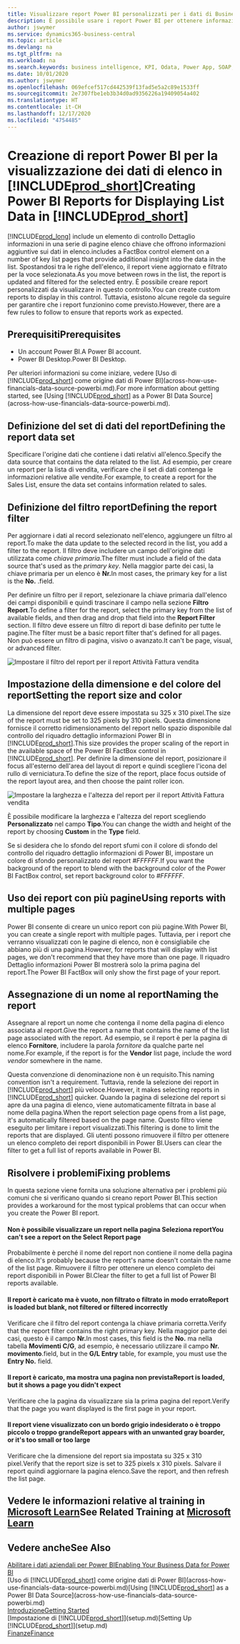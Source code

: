 ```yaml
---
title: Visualizzare report Power BI personalizzati per i dati di Business Central | Microsoft Docs
description: È possibile usare i report Power BI per ottenere informazioni aggiuntive sui dati negli elenchi.
author: jswymer
ms.service: dynamics365-business-central
ms.topic: article
ms.devlang: na
ms.tgt_pltfrm: na
ms.workload: na
ms.search.keywords: business intelligence, KPI, Odata, Power App, SOAP, analysis
ms.date: 10/01/2020
ms.author: jswymer
ms.openlocfilehash: 069efcef517cd442539f13fad5e5a2c89e1533ff
ms.sourcegitcommit: 2e7307fbe1eb3b34d0ad9356226a19409054a402
ms.translationtype: HT
ms.contentlocale: it-CH
ms.lasthandoff: 12/17/2020
ms.locfileid: "4754485"
---
```

# <a name="creating-power-bi-reports-for-displaying-list-data-in-prod_short"></a><span data-ttu-id="01fe8-103">Creazione di report Power BI per la visualizzazione dei dati di elenco in [!INCLUDE[prod_short](includes/prod_short.md)]</span><span class="sxs-lookup"><span data-stu-id="01fe8-103">Creating Power BI Reports for Displaying List Data in [!INCLUDE[prod_short](includes/prod_short.md)]</span></span>

[!INCLUDE[prod_long](includes/prod_long.md)] <span data-ttu-id="01fe8-104">include un elemento di controllo Dettaglio informazioni in una serie di pagine elenco chiave che offrono informazioni aggiuntive sui dati in elenco.</span><span class="sxs-lookup"><span data-stu-id="01fe8-104">includes a FactBox control element on a number of key list pages that provide additional insight into the data in the list.</span></span> <span data-ttu-id="01fe8-105">Spostandosi tra le righe dell'elenco, il report viene aggiornato e filtrato per la voce selezionata.</span><span class="sxs-lookup"><span data-stu-id="01fe8-105">As you move between rows in the list, the report is updated and filtered for the selected entry.</span></span> <span data-ttu-id="01fe8-106">È possibile creare report personalizzati da visualizzare in questo controllo.</span><span class="sxs-lookup"><span data-stu-id="01fe8-106">You can create custom reports to display in this control.</span></span> <span data-ttu-id="01fe8-107">Tuttavia, esistono alcune regole da seguire per garantire che i report funzionino come previsto.</span><span class="sxs-lookup"><span data-stu-id="01fe8-107">However, there are a few rules to follow to ensure that reports work as expected.</span></span>  

## <a name="prerequisites"></a><span data-ttu-id="01fe8-108">Prerequisiti</span><span class="sxs-lookup"><span data-stu-id="01fe8-108">Prerequisites</span></span>

- <span data-ttu-id="01fe8-109">Un account Power BI.</span><span class="sxs-lookup"><span data-stu-id="01fe8-109">A Power BI account.</span></span>
- <span data-ttu-id="01fe8-110">Power BI Desktop.</span><span class="sxs-lookup"><span data-stu-id="01fe8-110">Power BI Desktop.</span></span>

<span data-ttu-id="01fe8-111">Per ulteriori informazioni su come iniziare, vedere [Uso di [!INCLUDE[prod_short](includes/prod_short.md)] come origine dati di Power BI](across-how-use-financials-data-source-powerbi.md).</span><span class="sxs-lookup"><span data-stu-id="01fe8-111">For more information about getting started, see [Using [!INCLUDE[prod_short](includes/prod_short.md)] as a Power BI Data Source](across-how-use-financials-data-source-powerbi.md).</span></span>

## <a name="defining-the-report-data-set"></a><span data-ttu-id="01fe8-112">Definizione del set di dati del report</span><span class="sxs-lookup"><span data-stu-id="01fe8-112">Defining the report data set</span></span>

<span data-ttu-id="01fe8-113">Specificare l'origine dati che contiene i dati relativi all'elenco.</span><span class="sxs-lookup"><span data-stu-id="01fe8-113">Specify the data source that contains the data related to the list.</span></span> <span data-ttu-id="01fe8-114">Ad esempio, per creare un report per la lista di vendita, verificare che il set di dati contenga le informazioni relative alle vendite.</span><span class="sxs-lookup"><span data-stu-id="01fe8-114">For example, to create a report for the Sales List, ensure the data set contains information related to sales.</span></span>  

## <a name="defining-the-report-filter"></a><span data-ttu-id="01fe8-115">Definizione del filtro report</span><span class="sxs-lookup"><span data-stu-id="01fe8-115">Defining the report filter</span></span>

<span data-ttu-id="01fe8-116">Per aggiornare i dati al record selezionato nell'elenco, aggiungere un filtro al report.</span><span class="sxs-lookup"><span data-stu-id="01fe8-116">To make the data update to the selected record in the list, you add a filter to the report.</span></span> <span data-ttu-id="01fe8-117">Il filtro deve includere un campo dell'origine dati utilizzata come *chiave primaria*.</span><span class="sxs-lookup"><span data-stu-id="01fe8-117">The filter must include a field of the data source that's used as the *primary key*.</span></span> <span data-ttu-id="01fe8-118">Nella maggior parte dei casi, la chiave primaria per un elenco è **Nr.**</span><span class="sxs-lookup"><span data-stu-id="01fe8-118">In most cases, the primary key for a list is the **No.**</span></span> <span data-ttu-id="01fe8-119">.</span><span class="sxs-lookup"><span data-stu-id="01fe8-119">field.</span></span>

<span data-ttu-id="01fe8-120">Per definire un filtro per il report, selezionare la chiave primaria dall'elenco dei campi disponibili e quindi trascinare il campo nella sezione **Filtro Report**.</span><span class="sxs-lookup"><span data-stu-id="01fe8-120">To define a filter for the report, select the primary key from the list of available fields, and then drag and drop that field into the **Report Filter** section.</span></span> <span data-ttu-id="01fe8-121">Il filtro deve essere un filtro di report di base definito per tutte le pagine.</span><span class="sxs-lookup"><span data-stu-id="01fe8-121">The filter must be a basic report filter that's defined for all pages.</span></span> <span data-ttu-id="01fe8-122">Non può essere un filtro di pagina, visivo o avanzato.</span><span class="sxs-lookup"><span data-stu-id="01fe8-122">It can't be page, visual, or advanced filter.</span></span>

![Impostare il filtro del report per il report Attività Fattura vendita](./media/across-how-use-powerbi-reports-factbox/financials-powerbi-report-filter-v3.png)

## <a name="setting-the-report-size-and-color"></a><span data-ttu-id="01fe8-124">Impostazione della dimensione e del colore del report</span><span class="sxs-lookup"><span data-stu-id="01fe8-124">Setting the report size and color</span></span>

<span data-ttu-id="01fe8-125">La dimensione del report deve essere impostata su 325 x 310 pixel.</span><span class="sxs-lookup"><span data-stu-id="01fe8-125">The size of the report must be set to 325 pixels by 310 pixels.</span></span> <span data-ttu-id="01fe8-126">Questa dimensione fornisce il corretto ridimensionamento del report nello spazio disponibile dal controllo del riquadro dettaglio informazioni Power BI in [!INCLUDE[prod_short](includes/prod_short.md)].</span><span class="sxs-lookup"><span data-stu-id="01fe8-126">This size provides the proper scaling of the report in the available space of the Power BI FactBox control in [!INCLUDE[prod_short](includes/prod_short.md)].</span></span> <span data-ttu-id="01fe8-127">Per definire la dimensione del report, posizionare il focus all'esterno dell'area del layout di report e quindi scegliere l'icona del rullo di verniciatura.</span><span class="sxs-lookup"><span data-stu-id="01fe8-127">To define the size of the report, place focus outside of the report layout area, and then choose the paint roller icon.</span></span>

![Impostare la larghezza e l'altezza del report per il report Attività Fattura vendita](./media/across-how-use-powerbi-reports-factbox/financials-powerbi-report-sizing-v3.png)

<span data-ttu-id="01fe8-129">È possibile modificare la larghezza e l'altezza del report scegliendo **Personalizzato** nel campo **Tipo**.</span><span class="sxs-lookup"><span data-stu-id="01fe8-129">You can change the width and height of the report by choosing **Custom** in the **Type** field.</span></span>

<span data-ttu-id="01fe8-130">Se si desidera che lo sfondo del report sfumi con il colore di sfondo del controllo del riquadro dettaglio informazioni di Power BI, impostare un colore di sfondo personalizzato del report *#FFFFFF*.</span><span class="sxs-lookup"><span data-stu-id="01fe8-130">If you want the background of the report to blend with the background color of the Power BI FactBox control, set report background color to *#FFFFFF*.</span></span> 

## <a name="using-reports-with-multiple-pages"></a><span data-ttu-id="01fe8-131">Uso dei report con più pagine</span><span class="sxs-lookup"><span data-stu-id="01fe8-131">Using reports with multiple pages</span></span>

<span data-ttu-id="01fe8-132">Power BI consente di creare un unico report con più pagine.</span><span class="sxs-lookup"><span data-stu-id="01fe8-132">With Power BI, you can create a single report with multiple pages.</span></span> <span data-ttu-id="01fe8-133">Tuttavia, per i report che verranno visualizzati con le pagine di elenco, non è consigliabile che abbiano più di una pagina.</span><span class="sxs-lookup"><span data-stu-id="01fe8-133">However, for reports that will display with list pages, we don't recommend that they have more than one page.</span></span> <span data-ttu-id="01fe8-134">Il riquadro Dettaglio informazioni Power BI mostrerà solo la prima pagina del report.</span><span class="sxs-lookup"><span data-stu-id="01fe8-134">The Power BI FactBox will only show the first page of your report.</span></span>

## <a name="naming-the-report"></a><span data-ttu-id="01fe8-135">Assegnazione di un nome al report</span><span class="sxs-lookup"><span data-stu-id="01fe8-135">Naming the report</span></span>

<span data-ttu-id="01fe8-136">Assegnare al report un nome che contenga il nome della pagina di elenco associata al report.</span><span class="sxs-lookup"><span data-stu-id="01fe8-136">Give the report a name that contains the name of the list page associated with the report.</span></span> <span data-ttu-id="01fe8-137">Ad esempio, se il report è per la pagina di elenco **Fornitore**, includere la parola *fornitore* da qualche parte nel nome.</span><span class="sxs-lookup"><span data-stu-id="01fe8-137">For example, if the report is for the **Vendor** list page, include the word *vendor* somewhere in the name.</span></span>  

<span data-ttu-id="01fe8-138">Questa convenzione di denominazione non è un requisito.</span><span class="sxs-lookup"><span data-stu-id="01fe8-138">This naming convention isn't a requirement.</span></span> <span data-ttu-id="01fe8-139">Tuttavia, rende la selezione dei report in [!INCLUDE[prod_short](includes/prod_short.md)] più veloce.</span><span class="sxs-lookup"><span data-stu-id="01fe8-139">However, it makes selecting reports in [!INCLUDE[prod_short](includes/prod_short.md)] quicker.</span></span> <span data-ttu-id="01fe8-140">Quando la pagina di selezione del report si apre da una pagina di elenco, viene automaticamente filtrata in base al nome della pagina.</span><span class="sxs-lookup"><span data-stu-id="01fe8-140">When the report selection page opens from a list page, it's automatically filtered based on the page name.</span></span> <span data-ttu-id="01fe8-141">Questo filtro viene eseguito per limitare i report visualizzati.</span><span class="sxs-lookup"><span data-stu-id="01fe8-141">This filtering is done to limit the reports that are displayed.</span></span> <span data-ttu-id="01fe8-142">Gli utenti possono rimuovere il filtro per ottenere un elenco completo dei report disponibili in Power BI.</span><span class="sxs-lookup"><span data-stu-id="01fe8-142">Users can clear the filter to get a full list of reports available in Power BI.</span></span>  

## <a name="fixing-problems"></a><span data-ttu-id="01fe8-143">Risolvere i problemi</span><span class="sxs-lookup"><span data-stu-id="01fe8-143">Fixing problems</span></span>

<span data-ttu-id="01fe8-144">In questa sezione viene fornita una soluzione alternativa per i problemi più comuni che si verificano quando si creano report Power BI.</span><span class="sxs-lookup"><span data-stu-id="01fe8-144">This section provides a workaround for the most typical problems that can occur when you create the Power BI report.</span></span>  

#### <a name="you-cant-see-a-report-on-the-select-report-page"></a><span data-ttu-id="01fe8-145">Non è possibile visualizzare un report nella pagina Seleziona report</span><span class="sxs-lookup"><span data-stu-id="01fe8-145">You can't see a report on the Select Report page</span></span>

<span data-ttu-id="01fe8-146">Probabilmente è perché il nome del report non contiene il nome della pagina di elenco.</span><span class="sxs-lookup"><span data-stu-id="01fe8-146">It's probably because the report's name doesn't contain the name of the list page.</span></span> <span data-ttu-id="01fe8-147">Rimuovere il filtro per ottenere un elenco completo dei report disponibili in Power BI.</span><span class="sxs-lookup"><span data-stu-id="01fe8-147">Clear the filter to get a full list of Power BI reports available.</span></span>  

#### <a name="report-is-loaded-but-blank-not-filtered-or-filtered-incorrectly"></a><span data-ttu-id="01fe8-148">Il report è caricato ma è vuoto, non filtrato o filtrato in modo errato</span><span class="sxs-lookup"><span data-stu-id="01fe8-148">Report is loaded but blank, not filtered or filtered incorrectly</span></span>

<span data-ttu-id="01fe8-149">Verificare che il filtro del report contenga la chiave primaria corretta.</span><span class="sxs-lookup"><span data-stu-id="01fe8-149">Verify that the report filter contains the right primary key.</span></span> <span data-ttu-id="01fe8-150">Nella maggior parte dei casi, questo è il campo **Nr.**</span><span class="sxs-lookup"><span data-stu-id="01fe8-150">In most cases, this field is the **No.**</span></span> <span data-ttu-id="01fe8-151">ma nella tabella **Movimenti C/G**, ad esempio, è necessario utilizzare il campo **Nr. movimento**.</span><span class="sxs-lookup"><span data-stu-id="01fe8-151">field, but in the **G/L Entry** table, for example, you must use the **Entry No.** field.</span></span>

#### <a name="report-is-loaded-but-it-shows-a-page-you-didnt-expect"></a><span data-ttu-id="01fe8-152">Il report è caricato, ma mostra una pagina non prevista</span><span class="sxs-lookup"><span data-stu-id="01fe8-152">Report is loaded, but it shows a page you didn't expect</span></span>

<span data-ttu-id="01fe8-153">Verificare che la pagina da visualizzare sia la prima pagina del report.</span><span class="sxs-lookup"><span data-stu-id="01fe8-153">Verify that the page you want displayed is the first page in your report.</span></span>  

#### <a name="report-appears-with-an-unwanted-gray-boarder-or-its-too-small-or-too-large"></a><span data-ttu-id="01fe8-154">Il report viene visualizzato con un bordo grigio indesiderato o è troppo piccolo o troppo grande</span><span class="sxs-lookup"><span data-stu-id="01fe8-154">Report appears with an unwanted gray boarder, or it's too small or too large</span></span>

<span data-ttu-id="01fe8-155">Verificare che la dimensione del report sia impostata su 325 x 310 pixel.</span><span class="sxs-lookup"><span data-stu-id="01fe8-155">Verify that the report size is set to 325 pixels x 310 pixels.</span></span> <span data-ttu-id="01fe8-156">Salvare il report quindi aggiornare la pagina elenco.</span><span class="sxs-lookup"><span data-stu-id="01fe8-156">Save the report, and then refresh the list page.</span></span>  

## <a name="see-related-training-at-microsoft-learn"></a><span data-ttu-id="01fe8-157">Vedere le informazioni relative al training in [Microsoft Learn](/learn/modules/configure-powerbi-excel-dynamics-365-business-central/index)</span><span class="sxs-lookup"><span data-stu-id="01fe8-157">See Related Training at [Microsoft Learn](/learn/modules/configure-powerbi-excel-dynamics-365-business-central/index)</span></span>

## <a name="see-also"></a><span data-ttu-id="01fe8-158">Vedere anche</span><span class="sxs-lookup"><span data-stu-id="01fe8-158">See Also</span></span>

[<span data-ttu-id="01fe8-159">Abilitare i dati aziendali per Power BI</span><span class="sxs-lookup"><span data-stu-id="01fe8-159">Enabling Your Business Data for Power BI</span></span>](admin-powerbi.md)  
<span data-ttu-id="01fe8-160">[Uso di [!INCLUDE[prod_short](includes/prod_short.md)] come origine dati di Power BI](across-how-use-financials-data-source-powerbi.md)</span><span class="sxs-lookup"><span data-stu-id="01fe8-160">[Using [!INCLUDE[prod_short](includes/prod_short.md)] as a Power BI Data Source](across-how-use-financials-data-source-powerbi.md)</span></span>  
[<span data-ttu-id="01fe8-161">Introduzione</span><span class="sxs-lookup"><span data-stu-id="01fe8-161">Getting Started</span></span>](product-get-started.md)  
<span data-ttu-id="01fe8-162">[Impostazione di [!INCLUDE[prod_short](includes/prod_short.md)]](setup.md)</span><span class="sxs-lookup"><span data-stu-id="01fe8-162">[Setting Up [!INCLUDE[prod_short](includes/prod_short.md)]](setup.md)</span></span>  
[<span data-ttu-id="01fe8-163">Finanze</span><span class="sxs-lookup"><span data-stu-id="01fe8-163">Finance</span></span>](finance.md)  
